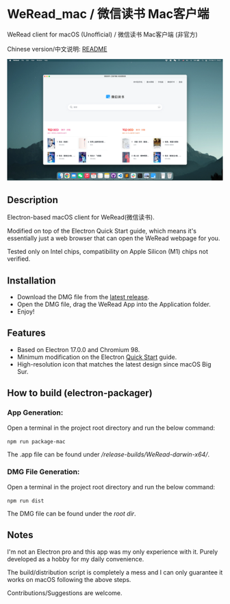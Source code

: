 # WeRead_mac / 微信读书 Mac客户端
WeRead client for macOS (Unofficial) / 微信读书 Mac客户端 (非官方)

Chinese version/中文说明: [README](README_zh_CN.md) 

![](/screenshots/WeRead_for_macOS-v1.0.0.webp)

 ## Description
 Electron-based macOS client for WeRead(微信读书).

 Modified on top of the Electron Quick Start guide, which means it's essentially just a web browser that can open the WeRead webpage for you.

 Tested only on Intel chips, compatibility on Apple Silicon (M1) chips not verified.

 ## Installation
 - Download the DMG file from the [latest release](https://github.com/NeilYXIN/WeRead_mac/releases/tag/v1.0.0).
- Open the DMG file, drag the WeRead App into the Application folder.
- Enjoy!

## Features
- Based on Electron 17.0.0 and Chromium 98.
- Minimum modification on the Electron [Quick Start](https://www.electronjs.org/docs/latest/tutorial/quick-start) guide.
- High-resolution icon that matches the latest design since macOS Big Sur.

## How to build (electron-packager)
### App Generation: 

Open a terminal in the project root directory and run the below command:

<code>npm run package-mac</code>

The .app file can be found under */release-builds/WeRead-darwin-x64/*.

### DMG File Generation:

Open a terminal in the project root directory and run the below command:

<code>npm run dist</code>

The DMG file can be found under the *root dir*.

## Notes
I'm not an Electron pro and this app was my only experience with it. Purely developed as a hobby for my daily convenience. 

The build/distribution script is completely a mess and I can only guarantee it works on macOS following the above steps. 

Contributions/Suggestions are welcome.
